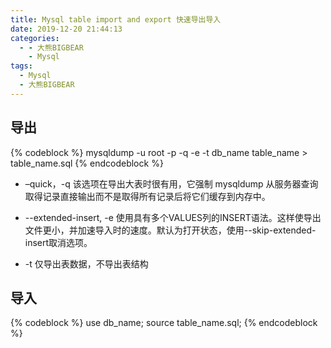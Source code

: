 ```yaml
---
title: Mysql table import and export 快速导出导入
date: 2019-12-20 21:44:13
categories:
  - - 大熊BIGBEAR
    - Mysql
tags:
  - Mysql
  - 大熊BIGBEAR
---
```


<!-- <meta name="referrer" content="no-referrer" /> -->

## 导出

{% codeblock %}
mysqldump -u root -p -q -e -t  db_name table_name > table_name.sql
{% endcodeblock %}


* –quick，-q
该选项在导出大表时很有用，它强制 mysqldump 从服务器查询取得记录直接输出而不是取得所有记录后将它们缓存到内存中。

* --extended-insert, -e
使用具有多个VALUES列的INSERT语法。这样使导出文件更小，并加速导入时的速度。默认为打开状态，使用--skip-extended-insert取消选项。

* -t 
仅导出表数据，不导出表结构

## 导入

{% codeblock %}
use db_name;
source table_name.sql;
{% endcodeblock %}